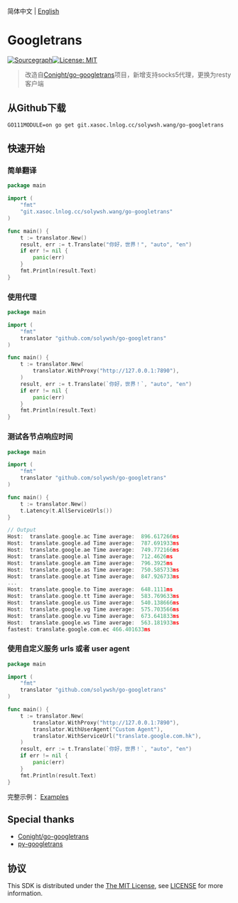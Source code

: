简体中文 | [English](./README.md)

# Googletrans

[![Sourcegraph](https://sourcegraph.com/github.com/solywsh/go-googletrans/-/badge.svg)](https://sourcegraph.com/github.com/Conight/go-googletrans?badge)[![License: MIT](https://img.shields.io/badge/License-MIT-yellow.svg)](https://github.com/Conight/go-googletrans/blob/master/LICENSE)

> 改造自[Conight/go-googletrans](https://github.com/Conight/go-googletrans)项目，新增支持socks5代理，更换为resty客户端

## 从Github下载

```shell script
GO111MODULE=on go get git.xasoc.lnlog.cc/solywsh.wang/go-googletrans
```

## 快速开始

### 简单翻译

```go
package main

import (
	"fmt"
	"git.xasoc.lnlog.cc/solywsh.wang/go-googletrans"
)

func main() {
	t := translator.New()
	result, err := t.Translate("你好，世界！", "auto", "en")
	if err != nil {
		panic(err)
	}
	fmt.Println(result.Text)
}
```

### 使用代理

```go
package main

import (
	"fmt"
	translator "github.com/solywsh/go-googletrans"
)

func main() {
	t := translator.New(
		translator.WithProxy("http://127.0.0.1:7890"),
	)
	result, err := t.Translate(`你好，世界！`, "auto", "en")
	if err != nil {
		panic(err)
	}
	fmt.Println(result.Text)
}
```

### 测试各节点响应时间

```go
package main

import (
	"fmt"
	translator "github.com/solywsh/go-googletrans"
)

func main() {
	t := translator.New()
	t.Latency(t.AllServiceUrls())
}

// Output
Host:  translate.google.ac Time average:  896.617266ms
Host:  translate.google.ad Time average:  787.691933ms
Host:  translate.google.ae Time average:  749.772166ms
Host:  translate.google.al Time average:  712.4626ms
Host:  translate.google.am Time average:  796.3925ms
Host:  translate.google.as Time average:  750.585733ms
Host:  translate.google.at Time average:  847.926733ms
...
Host:  translate.google.to Time average:  648.1111ms
Host:  translate.google.tt Time average:  583.769633ms
Host:  translate.google.us Time average:  540.138666ms
Host:  translate.google.vg Time average:  575.703566ms
Host:  translate.google.vu Time average:  673.641833ms
Host:  translate.google.ws Time average:  563.181933ms
fastest: translate.google.com.ec 466.401633ms
```

### 使用自定义服务 urls 或者 user agent

```go
package main

import (
	"fmt"
	translator "github.com/solywsh/go-googletrans"
)

func main() {
	t := translator.New(
		translator.WithProxy("http://127.0.0.1:7890"),
		translator.WithUserAgent("Custom Agent"),
		translator.WithServiceUrl("translate.google.com.hk"),
	)
	result, err := t.Translate(`你好，世界！`, "auto", "en")
	if err != nil {
		panic(err)
	}
	fmt.Println(result.Text)
}
```

完整示例： [Examples](./examples)

## Special thanks

* [Conight/go-googletrans](https://github.com/Conight/go-googletrans)
* [py-googletrans](https://github.com/ssut/py-googletrans)

## 协议

This SDK is distributed under the [The MIT License](https://opensource.org/licenses/MIT), see [LICENSE](./LICENSE) for more information.